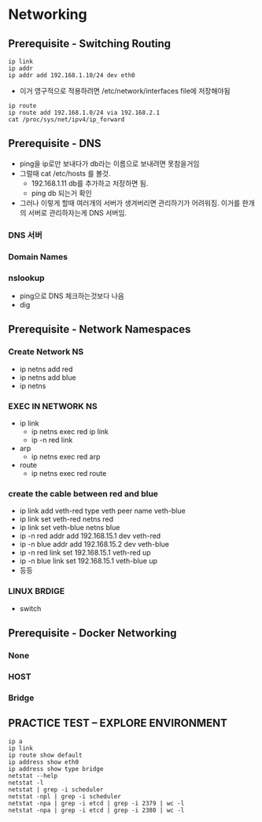 
# Networking

## Prerequisite - Switching Routing
```
ip link
ip addr
ip addr add 192.168.1.10/24 dev eth0
```

- 이거 영구적으로 적용하려면 /etc/network/interfaces file에 저장해야됨

```
ip route
ip route add 192.168.1.0/24 via 192.168.2.1
cat /proc/sys/net/ipv4/ip_forward
```
## Prerequisite - DNS
- ping을 ip로만 보내다가 db라는 이름으로 보내려면 못참을거임
- 그럴때 cat /etc/hosts 를 볼것.
  - 192.168.1.11 db를 추가하고 저장하면 됨.
  - ping db 되는거 확인
- 그러나 이렇게 할때 여러개의 서버가 생겨버리면 관리하기가 어려워짐. 이거를 한개의 서버로 관리하자는게 DNS 서버임.

### DNS 서버

### Domain Names

### nslookup
- ping으로 DNS 체크하는것보다 나음
- dig

## Prerequisite - Network Namespaces

### Create Network NS
- ip netns add red
- ip netns add blue
- ip netns

### EXEC IN NETWORK NS
- ip link
  - ip netns exec red ip link
  - ip -n red link
- arp
  - ip netns exec red arp
- route
  - ip netns exec red route
 
### create the cable between red and blue
- ip link add veth-red type veth peer name veth-blue
- ip link set veth-red netns red
- ip link set veth-blue netns blue
- ip -n red addr add 192.168.15.1 dev veth-red
- ip -n blue addr add 192.168.15.2 dev veth-blue
- ip -n red link set 192.168.15.1 veth-red up
- ip -n blue link set 192.168.15.1 veth-blue up
- 등등

### LINUX BRDIGE
- switch

## Prerequisite - Docker Networking
### None
### HOST
### Bridge

## PRACTICE TEST – EXPLORE ENVIRONMENT
```
ip a
ip link
ip route show default
ip address show eth0
ip address show type bridge
netstat --help
netstat -l
netstat | grep -i scheduler
netstat -npl | grep -i scheduler
netstat -npa | grep -i etcd | grep -i 2379 | wc -l
netstat -npa | grep -i etcd | grep -i 2380 | wc -l
```

